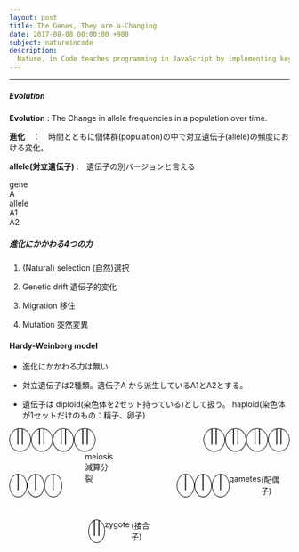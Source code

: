 ```yaml
---
layout: post
title: The Genes, They are a-Changing
date: 2017-08-08 00:00:00 +900
subject: natureincode
description:
  Nature, in Code teaches programming in JavaScript by implementing key concepts in biology (natural selection, genetic drift, epidemics, etc.). Learn programming while discovering the rules that govern life.
---
```


-------
##### Evolution

__Evolution__ : The Change in allele frequencies in a population over time.

__進化__　：　時間とともに個体群(population)の中で対立遺伝子(allele)の頻度における変化。

__allele(対立遺伝子)__ :　遺伝子の別バージョンと言える

<div class="row">
    <div class="col s1">gene</div>
    <div class="col s1"></div>
    <div class="col s1">A</div>
    <div class="col s1"></div>
</div>
<div class="row">
    <div class="col s1">allele</div>
    <div class="col s1">A1</div>
    <div class="col s1"></div>
    <div class="col s1">A2</div>
</div>

##### 進化にかかわる4つの力

1. (Natural) selection (自然)選択

2. Genetic drift 遺伝子的変化

3. Migration 移住

4. Mutation 突然変異


#### Hardy-Weinberg model

+ 進化にかかわる力は無い

+ 対立遺伝子は2種類。遺伝子A から派生しているA1とA2とする。

+ 遺伝子は diploid(染色体を2セット持っている)として扱う。
          haploid(染色体が1セットだけのもの：精子、卵子)  

<style>
#root01,
#root02,
#root03,
#root04,
#root05
 {
    display:flex;
}
.cell {
    border: 1px solid black;
    border-radius:50%;
    height: 40px;
    width: 40px;
    text-align: center;
    vertical-align: middle;
    font-size: 1.7em;
}
.space {
    height: 40px;
    width: 70px;
}
</style>
<div id="root01">
<div class="cell">||</div>
<div class="cell">||</div>
<div class="cell">||</div>
<div class="cell">||</div>
<div class="space"></div>
<div class="space"></div>
<div class="space"></div>
<div class="cell">||</div>
<div class="cell">||</div>
<div class="cell">||</div>
<div class="cell">||</div>
</div>
<div id="root02">
<div class="space"></div>
<div class="space"></div>
<div class="space"></div>
<div class="space">meiosis  減算分裂</div>
<div class="space"></div>
<div class="space"></div>
<div class="space"></div>
<div class="space"></div>
<div class="space"></div>
<div class="space"></div>
<div class="space"></div>
</div>
<div id="root03">
<div class="cell">|</div>
<div class="cell">|</div>
<div class="cell">|</div>
<div class="space"></div>
<div class="space"></div>
<div class="space"></div>
<div class="space"></div>
<div class="cell">|</div>
<div class="cell">|</div>
<div class="cell">|</div>
<div class="space">gametes</div>
<div class="space">(配偶子)</div>
</div>
<div id="root04">
<div class="space"></div>
<div class="space"></div>
<div class="space"></div>
<div class="space"></div>
<div class="space"></div>
<div class="space"></div>
<div class="space"></div>
<div class="space"></div>
<div class="space"></div>
<div class="space"></div>
<div class="space"></div>
</div>
<div id="root05">
<div class="space"></div>
<div class="space"></div>
<div class="space"></div>
<div class="cell">||</div>
<div class="space">zygote</div>
<div class="space">(接合子)</div>
<div class="space"></div>
<div class="space"></div>
<div class="space"></div>
<div class="space"></div>
<div class="space"></div>
</div>



<script>
function round_to_half(value){
    let a = Math.round(value);
    let b = (value % 0.5);
    let c = (b>=0.25)?(a>value)?0:1:(a>value)?-1:0;
    let result = a + (0.5 *  c);
//    console.log(value,a,b,c,result);
    return result;
}
round_to_half(0.2);
round_to_half(0.3);
round_to_half(1.7);
round_to_half(1.75);
round_to_half(3.24563);

function round_3_decimals(value){
    return Math.round(value * 1000) /1000;
}
var p = 0;
var q = 1 - p;

console.log('p =', p, 'q =', q);

p = p + 0.2;
q = 1 - p;
console.log('p =', p, 'q =', q);

p = p + 0.2;
q = 1 - p;
console.log('p =', p, 'q =', q);

p = p + 0.2;
q = 1 - p;
console.log('p =', p, 'q =', q);

p = p + 0.2;
q = 1 - p;
console.log('p =', p, 'q =', q);

p = p + 0.2;
q = 1 - p;
console.log('p =', p, 'q =', q);

function print_value(){
    console.log('p =', p, 'q =', q);
    
}
var p=0,q=1-p;
for (let i = 0;i<6;i=I+0.2){
    p=i;
    print_value();
}
</script>

